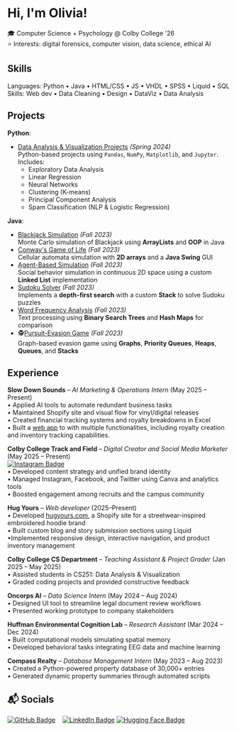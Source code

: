 
# Hi, I'm Olivia!

🎓 Computer Science + Psychology @ Colby College '26 <br>
⭐️ Interests: digital forensics, computer vision, data science, ethical AI

## Skills
Languages: Python • Java • HTML/CSS • JS • VHDL • SPSS • Liquid • SQL <br>
Skills: Web dev • Data Cleaning • Design • DataViz • Data Analysis <br>

## Projects
**Python**:
- [Data Analysis & Visualization Projects](https://github.com/ordohe/data-viz-projects) *(Spring 2024)*  
  Python-based projects using `Pandas`, `NumPy`, `Matplotlib`, and `Jupyter`. Includes:
  - Exploratory Data Analysis  
  - Linear Regression  
  - Neural Networks  
  - Clustering (K-means)  
  - Principal Component Analysis  
  - Spam Classification (NLP & Logistic Regression)  

**Java**:
- [Blackjack Simulation](https://github.com/ordohe/dsa-projects/tree/main/blackjack_simulation) *(Fall 2023)*  
  Monte Carlo simulation of Blackjack using **ArrayLists** and **OOP** in Java  
- [Conway's Game of Life](https://github.com/ordohe/dsa-projects/tree/main/conways_game_of_life) *(Fall 2023)*  
  Cellular automata simulation with **2D arrays** and a **Java Swing** GUI  
- [Agent-Based Simulation](https://github.com/ordohe/dsa-projects/tree/main/agent-based-simulation) *(Fall 2023)*  
  Social behavior simulation in continuous 2D space using a custom **Linked List** implementation  
- [Sudoku Solver](https://github.com/ordohe/dsa-projects/tree/main/sudoku_solver) *(Fall 2023)*  
  Implements a **depth-first search** with a custom **Stack** to solve Sudoku puzzles  
- [Word Frequency Analysis](https://github.com/ordohe/dsa-projects/tree/main/word_frequency_bst) *(Fall 2023)*  
  Text processing using **Binary Search Trees** and **Hash Maps** for comparison  
- 🕵[Pursuit-Evasion Game](https://github.com/ordohe/dsa-projects/tree/main/pursuit-evasion) *(Fall 2023)*  
  Graph-based evasion game using **Graphs**, **Priority Queues**, **Heaps**, **Queues**, and **Stacks**

## Experience

**Slow Down Sounds** – *AI Marketing & Operations Intern* (May 2025 – Present)  
• Applied AI tools to automate redundant business tasks  
• Maintained Shopify site and visual flow for vinyl/digital releases  
• Created financial tracking systems and royalty breakdowns in Excel <br>
• Built a [web app]([https://split-by-artist-jaaivpovz947seic3mzgzm.streamlit.app/](https://github.com/ordohe/sdswebapp)) to with multiple functionalities, including royalty creation and inventory tracking capabilities.

**Colby College Track and Field** – *_Digital Creator and Social Media Marketer_* (May 2025 – Present)  
[<img src="https://img.shields.io/badge/Instagram-colbytf-E4405F?style=flat&logo=instagram&logoColor=white" alt="Instagram Badge">](https://www.instagram.com/colbytf) <br>
• Developed content strategy and unified brand identity  
• Managed Instagram, Facebook, and Twitter using Canva and analytics tools  
• Boosted engagement among recruits and the campus community  

**Hug Yours** – *Web developer* (2025–Present)  
• Developed [hugyours.com](https://hugyours.com), a Shopify site for a streetwear-inspired embroidered hoodie brand  
• Built custom blog and story submission sections using Liquid  
•Implemented responsive design, interactive navigation, and product inventory management

**Colby College CS Department** – *Teaching Assistant & Project Grader* (Jan 2025 – May 2025)  
• Assisted students in CS251: Data Analysis & Visualization  
• Graded coding projects and provided constructive feedback  

**Oncorps AI** – *Data Science Intern* (May 2024 – Aug 2024)  
• Designed UI tool to streamline legal document review workflows  
• Presented working prototype to company stakeholders  

**Huffman Environmental Cognition Lab** – *Research Assistant* (Mar 2024 – Dec 2024)  
• Built computational models simulating spatial memory  
• Developed behavioral tasks integrating EEG data and machine learning  

**Compass Realty** – *Database Management Intern* (May 2023 – Aug 2023)  
• Created a Python-powered property database of 30,000+ entries  
• Generated dynamic property summaries through automated scripts  

## 📬 Socials  
[<img src="https://img.shields.io/badge/GitHub-181717?style=for-the-badge&logo=github&logoColor=white" alt="GitHub Badge">](https://github.com/ordohe)
&nbsp;&nbsp;
[<img src="https://img.shields.io/badge/LinkedIn-0077B5?style=for-the-badge&logo=linkedin&logoColor=white" alt="LinkedIn Badge">](https://www.linkedin.com/in/oliviardoherty/)
[<img src="https://img.shields.io/badge/Hugging%20Face-FFD21E?style=for-the-badge&logo=huggingface&logoColor=000" alt="Hugging Face Badge">](https://huggingface.co/ordohe)

